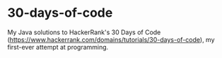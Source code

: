 # 30-days-of-code
My Java solutions to HackerRank's 30 Days of Code (https://www.hackerrank.com/domains/tutorials/30-days-of-code), my first-ever attempt at programming.
